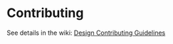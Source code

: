 # Contributing

See details in the wiki: [Design Contributing Guidelines](https://github.ibm.com/Bluemix/design-kit/wiki/Design-Contributing-Guidelines)

